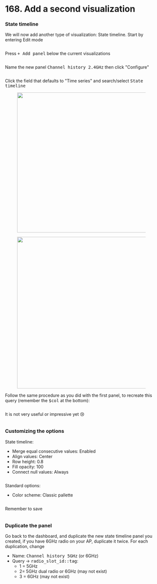 # 168. Add a second visualization

### State timeline

We will now add another type of visualization: State timeline. Start by entering Edit mode

<figure><img src="broken-reference" alt=""><figcaption></figcaption></figure>

Press <kbd>+ Add panel</kbd> below the current visualizations

<figure><img src="broken-reference" alt=""><figcaption></figcaption></figure>

Name the new panel <kbd>Channel history 2.4GHz</kbd> then click "Configure"

<figure><img src="broken-reference" alt=""><figcaption></figcaption></figure>

Click the field that defaults to "Time series" and search/select <kbd>State timeline</kbd>

<figure><img src="broken-reference" alt="" width="461"><figcaption></figcaption></figure>

<figure><img src="broken-reference" alt="" width="499"><figcaption></figcaption></figure>

Follow the same procedure as you did with the first panel, to recreate this query (remember the <kbd>$col</kbd> at the bottom):

<div data-full-width="true"><figure><img src="broken-reference" alt=""><figcaption></figcaption></figure></div>

It is not very useful or impressive yet :cry:

<figure><img src="broken-reference" alt=""><figcaption></figcaption></figure>

### Customizing the options

State timeline:

* Merge equal consecutive values: Enabled
* Align values: Center
* Row height: 0.8
* Fill opacity: 100
* Connect null values: Always

<figure><img src="broken-reference" alt=""><figcaption></figcaption></figure>

Standard options:

* Color scheme: Classic pallette

<figure><img src="broken-reference" alt=""><figcaption></figcaption></figure>

Remember to save

<figure><img src="broken-reference" alt=""><figcaption></figcaption></figure>

### Duplicate the panel

Go back to the dashboard, and duplicate the new state timeline panel you created, if you have 6GHz radio on your AP, duplicate it twice. For each duplication, change

* Name: <kbd>Channel history 5GHz</kbd> (or 6GHz)
* Query -> <kbd>radio\_slot\_id::tag</kbd>:
  * 1 = 5GHz
  * 2= 5GHz dual radio or 6GHz (may not exist)
  * 3 = 6GHz (may not exist)

<figure><img src="broken-reference" alt=""><figcaption></figcaption></figure>
